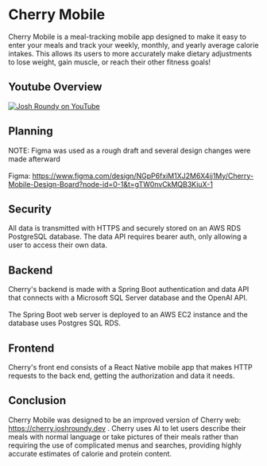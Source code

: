 # Cherry Mobile
Cherry Mobile is a meal-tracking mobile app designed to make it easy
to enter your meals and track your weekly, monthly, and yearly average calorie intakes. 
This allows its users to more accurately make dietary adjustments
to lose weight, gain muscle, or reach their other fitness goals!

## Youtube Overview
[![Josh Roundy on YouTube](https://i.ytimg.com/vi/IligeviHT-M/hqdefault.jpg?sqp=-oaymwEnCNACELwBSFryq4qpAxkIARUAAIhCGAHYAQHiAQoIGBACGAY4AUAB&rs=AOn4CLBSs1LjCeiiuzzGoyFB_rqaKufOyA)](https://www.youtube.com/watch?v=UaZFytZe6NA "Cherry Mobile Overview")

## Planning
NOTE: Figma was used as a rough draft and several design changes were made afterward
<br><br>
Figma: https://www.figma.com/design/NGpP6fxiM1XJ2M6X4ij1My/Cherry-Mobile-Design-Board?node-id=0-1&t=gTW0nvCkMQB3KiuX-1

## Security
All data is transmitted with HTTPS and securely stored on an AWS RDS PostgreSQL database. The data API requires bearer auth, only allowing a user to access their own data.

## Backend
Cherry's backend is made with a Spring Boot authentication and data API
that connects with a Microsoft SQL Server database and the OpenAI API. 
<br><br>
The Spring Boot web server is deployed to an AWS EC2 instance and the database uses Postgres SQL RDS.

## Frontend
Cherry's front end consists of a React Native mobile app that makes HTTP requests
to the back end, getting the authorization and data it needs.

## Conclusion
Cherry Mobile was designed to be an improved version of Cherry web: https://cherry.joshroundy.dev .
Cherry uses AI to let users describe their meals with normal language or take pictures of their meals rather than requiring the use of complicated menus and searches, providing highly accurate estimates of calorie and protein content.
